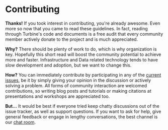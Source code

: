 # Contributing

**Thanks!** If you took interest in contributing, you're already awesome. Even more so now that you came to read these guidelines. In fact, reading through Turbine's code and documents is a free audit that every community member actively donate to the project and is much appreciated.

**Why?** There should be plenty of work to do, which is why organization is key. Hopefully this short read will boost the community potential to achieve more and faster. Infrastructure and Data related technology tends to have slow development and adoption, but we want to change this.

**How?** You can immediately contribute by participating in any of the [current issues](https://github.com/villasv/turbine/issues), be it by simply giving your opinion in the discussion or actively solving a problem. All forms of community interaction are welcomed contributions, so writing blog posts and tutorials or making citations at presentations and workshops are appreciated too.

**But...** It would be best if everyone tried keep chatty discussions out of the issue tracker, as well as support questions. If you want to ask for help, give general feedback or engage in lengthy conversations, the best channel is our [chat room](https://gitter.im/airflow-turbine/Lobby).
